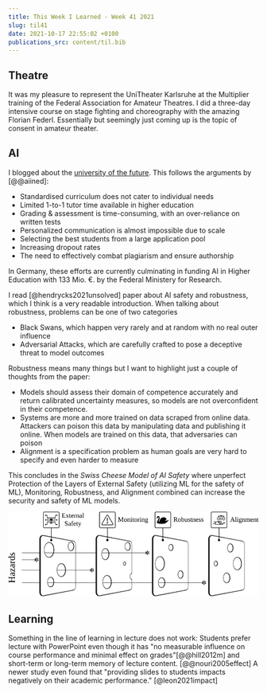 ```yaml
---
title: This Week I Learned - Week 41 2021
slug: til41
date: 2021-10-17 22:55:02 +0100
publications_src: content/til.bib
--- 
```



## Theatre 
It was my pleasure to represent the UniTheater Karlsruhe at the Multiplier training of the Federal Association for Amateur Theatres. I did a three-day intensive course on stage fighting and choreography with the amazing Florian Federl. Essentially but seemingly just coming up is the topic of consent in amateur theater.

## AI 
I blogged about the [university of the future](/future-uni). This follows the arguments by [@@aiined]:   

* Standardised curriculum does not cater to individual needs
* Limited 1-to-1 tutor time available in higher education
* Grading & assessment is time-consuming, with an over-reliance on written tests
* Personalized communication is almost impossible due to scale
* Selecting the best students from a large application pool
* Increasing dropout rates
* The need to effectively combat plagiarism and ensure authorship 

In Germany, these efforts are currently culminating in funding AI in Higher Education with 133 Mio. €. by the Federal Ministery for Research.

I read [@hendrycks2021unsolved] paper about AI safety and robustness, which I think is a very readable introduction. 
When talking about robustness, problems can be one of two categories
* Black Swans, which happen very rarely and at random with no real outer influence
* Adversarial Attacks, which are carefully crafted to pose a deceptive threat to model outcomes

Robustness means many things but I want to highlight just a couple of thoughts from the paper: 
* Models should assess their domain of competence accurately and return calibrated uncertainty measures, so models are not overconfident in their competence.
* Systems are more and more trained on data scraped from
online data. Attackers can poison this data by manipulating data and publishing it online. When models are trained on this data,  that adversaries can poison
* Alignment is a specification problem as human goals are very hard to specify and even harder to measure


This concludes in the *Swiss Cheese Model of AI Safety* where unperfect Protection of the Layers of External Safety (utilizing ML for the safety of ML), Monitoring, Robustness, and Alignment combined can increase the security and safety of ML models. 

![Swiss Cheese Model of AI Safety](../images/weekly/swiss_cheese.svg)

## Learning 
Something in the line of learning in lecture does not work: Students prefer lecture with PowerPoint even though it has "no measurable influence on course performance and minimal effect on grades"[@@hill2012m] and short-term or long-term memory of lecture content. [@@nouri2005effect] A newer study even found that "providing slides to students impacts negatively on their academic performance." [@leon2021impact]


